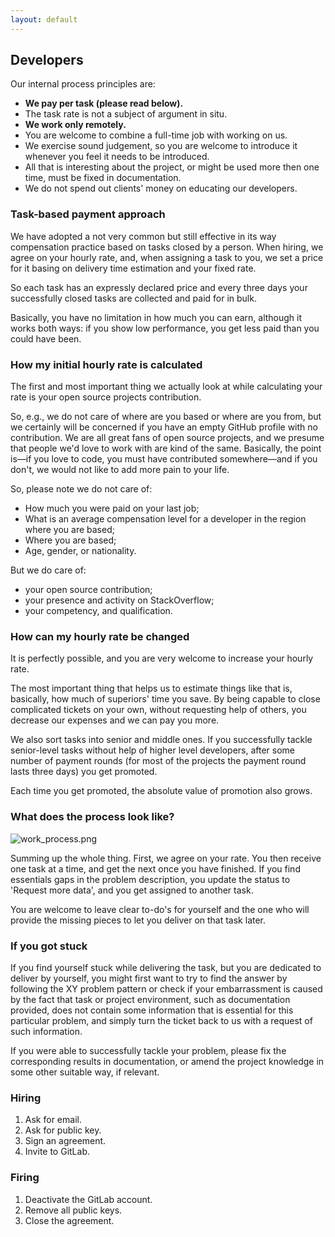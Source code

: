 ```yaml
---
layout: default
---
```


## Developers

Our internal process principles are:
- **We pay per task (please read below).**
- The task rate is not a subject of argument in situ.
- **We work only remotely.**
- You are welcome to combine a full-time job with working on us.
- We exercise sound judgement, so you are welcome to introduce it whenever you feel it needs to be introduced.
- All that is interesting about the project, or might be used more then one time, must be fixed in documentation.
- We do not spend out clients' money on educating our developers.

### Task-based payment approach

We have adopted a not very common but still effective in its way compensation practice based on tasks closed by a person. When hiring, we agree on your hourly rate, and, when assigning a task to you, we set a price for it basing on delivery time estimation and your fixed rate.

So each task has an expressly declared price and every three days your successfully closed tasks are collected and paid for in bulk.

Basically, you have no limitation in how much you can earn, although it works both ways: if you show low performance, you get less paid than you could have been.

### How my initial hourly rate is calculated

The first and most important thing we actually look at while calculating your rate is your open source projects contribution.

So, e.g., we do not care of where are you based or where are you from, but we certainly will be concerned if you have an empty GitHub profile with no contribution. We are all great fans of open source projects, and we presume that people we'd love to work with are kind of the same. Basically,  the point is—if you love to code, you must have contributed somewhere—and if you don't, we would not like to add more pain to your life.

So, please note we do not care of:
- How much you were paid on your last job;
- What is an average compensation level for a developer in the region where you are based;
- Where you are based;
- Age, gender, or nationality.

But we do care of:
- your open source contribution;
- your presence and activity on StackOverflow;
- your competency, and qualification.

### How can my hourly rate be changed

It is perfectly possible, and you are very welcome to increase your hourly rate.

The most important thing that helps us to estimate things like that is, basically, how much of superiors' time you save. By being capable to close complicated tickets on your own, without requesting help of others, you decrease our expenses and we can pay you more.

We also sort tasks into senior and middle ones. If you successfully tackle senior-level tasks without help of higher level developers, after some number of payment rounds (for most of the projects the payment round lasts three days) you get promoted.

Each time you get promoted, the absolute value of promotion also grows.

### What does the process look like?

![work_process.png](https://github.com/wemake-services/meta/blob/master/assets/work_process_revised.png)

Summing up the whole thing. First, we agree on your rate. You then receive one task at a time, and get the next once you have finished. If you find essentials gaps in the problem description, you update the status to 'Request more data', and you get assigned to another task.

You are welcome to leave clear to-do's for yourself and the one who will provide the missing pieces to let you deliver on that task later.

### If you got stuck

If you find yourself stuck while delivering the task, but you are dedicated to deliver by yourself, you might first want to try to find the answer by following the XY problem pattern or check if your embarrassment is caused by the fact that task or project environment, such as documentation provided, does not contain some information that is essential for this particular problem, and simply turn the ticket back to us with a request of such information.

If you were able to successfully tackle your problem, please fix the corresponding results in documentation, or amend the project knowledge in some other suitable way, if relevant.

### Hiring

1. Ask for email.
2. Ask for public key.
3. Sign an agreement.
4. Invite to GitLab.

### Firing

1. Deactivate the GitLab account.
2. Remove all public keys.
3. Close the agreement.
